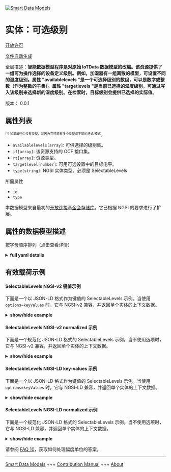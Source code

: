 <!-- 10-Header -->  
[![Smart Data Models](https://smartdatamodels.org/wp-content/uploads/2022/01/SmartDataModels_logo.png "Logo")](https://smartdatamodels.org)  
实体：可选级别  
=======<!-- /10-Header -->  
<!-- 15-License -->  
[开放许可](https://github.com/smart-data-models//dataModel.OCF/blob/master/SelectableLevels/LICENSE.md)  
[文件自动生成](https://docs.google.com/presentation/d/e/2PACX-1vTs-Ng5dIAwkg91oTTUdt8ua7woBXhPnwavZ0FxgR8BsAI_Ek3C5q97Nd94HS8KhP-r_quD4H0fgyt3/pub?start=false&loop=false&delayms=3000#slide=id.gb715ace035_0_60)  
<!-- /15-License -->  
<!-- 20-Description -->  
全局描述：**智能数据模型程序是对原始 IoTData 数据模型的改编。该资源提供了一组可为操作选择的设备定义级别。例如，加湿器有一组离散的模型，可设置不同的湿度级别。属性 "availablelevels "是一个可选择级别的数组，可以是数字或整数（作为整数的子集）。属性 "targetlevels "是当前已选择的湿度级别，可通过写入该级别来选择新的湿度级别。在检索时，目标级别会提供已选择的实际值**。  
版本： 0.0.1  
<!-- /20-Description -->  
<!-- 30-PropertiesList -->  

## 属性列表  

<sup><sub>[*] 如果属性中没有类型，是因为它可能有多个类型或不同的格式/模式</sub></sup>。  
- `availablelevels[array]`: 可供选择的级别集。  - `if[array]`: 该资源支持的 OCF 接口集。  - `rt[array]`: 资源类型。  - `targetlevel[number]`: 可用可选设置中的目标电平。  - `type[string]`: NGSI 实体类型。必须是 SelectableLevels  <!-- /30-PropertiesList -->  
<!-- 35-RequiredProperties -->  
所需属性  
- `id`  - `type`  <!-- /35-RequiredProperties -->  
<!-- 40-RequiredProperties -->  
本数据模型来自最初的[开放连接基金会存储库](https://github.com/openconnectivityfoundation/IoTDataModels)。它已根据 NGSI 的要求进行了扩展。  
<!-- /40-RequiredProperties -->  
<!-- 50-DataModelHeader -->  
## 属性的数据模型描述  
按字母顺序排列（点击查看详情）  
<!-- /50-DataModelHeader -->  
<!-- 60-ModelYaml -->  
<details><summary><strong>full yaml details</strong></summary>    
```yaml  
SelectableLevels:    
  description: 'Smart Data Models Program adaptation of the original IoTData data Models. This Resource provides a set of device defined levels that can be selected for an operation. For example where a humidifier has a discrete set that model different humidity levels that can be set. The Property ''availablelevels'' is an array of the levels that can be selected, these can be a number or an integer (as subset of integer). The Property ''targetlevel'' is the level that has currently been selected and is written to in order to select a new level. When retrieved the targetlevel provides the actual value that has been selected.'    
  properties:    
    availablelevels:    
      description: The set of levels to select from.    
      items:    
        type: number    
      readOnly: true    
      type: array    
      x-ngsi:    
        type: Property    
    if:    
      description: The OCF Interface set supported by this Resource.    
      items:    
        enum:    
          - oic.if.a    
          - oic.if.baseline    
        type: string    
      minItems: 2    
      readOnly: true    
      type: array    
      uniqueItems: true    
      x-ngsi:    
        type: Property    
    rt:    
      description: The Resource Type.    
      items:    
        enum:    
          - oic.r.selectablelevels    
        maxLength: 64    
        type: string    
      minItems: 1    
      readOnly: true    
      type: array    
      uniqueItems: true    
      x-ngsi:    
        type: Property    
    targetlevel:    
      description: The target level from the available selectable set.    
      type: number    
      x-ngsi:    
        type: Property    
    type:    
      description: NGSI entity type. It has to be SelectableLevels    
      enum:    
        - SelectableLevels    
      type: string    
      x-ngsi:    
        type: Property    
  required:    
    - id    
    - type    
  type: object    
  x-derived-from: https://github.com/OpenInterConnect/IoTDataModels/blob/master/SelectableLevelsResURI.swagger.json    
  x-disclaimer: 'Redistribution and use in source and binary forms, with or without modification, are permitted  provided that the license conditions are met. Copyleft (c) 2022 Contributors to Smart Data Models Program'    
  x-license-url: https://github.com/smart-data-models/dataModel.OCF/blob/master/SelectableLevels/LICENSE.md    
  x-model-schema: https://smart-data-models.github.io/dataModel.IoTDataModels/SelectableLevels/schema.json    
  x-model-tags: OCF    
  x-version: 0.0.1    
```  
</details>    
<!-- /60-ModelYaml -->  
<!-- 70-MiddleNotes -->  
<!-- /70-MiddleNotes -->  
<!-- 80-Examples -->  
## 有效载荷示例  
#### SelectableLevels NGSI-v2 键值示例  
下面是一个以 JSON-LD 格式作为键值的 SelectableLevels 示例。当使用 `options=keyValues` 时，它与 NGSI-v2 兼容，并返回单个实体的上下文数据。  
<details><summary><strong>show/hide example</strong></summary>    
```json  
{  
  "id": "urn:ngsi-ld:SelectableLevels:id:UJSG:70864614",  
  "dateCreated": "2009-11-25T00:49:53Z",  
  "dateModified": "1991-07-12T18:22:29Z",  
  "source": "Activity rest moment mention marriage test. Remain spend section happen project. Pm same artist budget various when.",  
  "name": "View offer scientist worry.",  
  "alternateName": "Our enter physical wait. Suddenly across very not campaign trade. Pay thought former hour. Major floor organization prevent hear.",  
  "description": "Yard shake important single home organization. Ok third same page.",  
  "dataProvider": "Personal arrive book movement week agree safe. Work student board TV end view business. Cost situation board add fall trial.",  
  "owner": [  
    "urn:ngsi-ld:SelectableLevels:items:CXNY:93672731",  
    "urn:ngsi-ld:SelectableLevels:items:WSAQ:25159741"  
  ],  
  "seeAlso": [  
    "urn:ngsi-ld:SelectableLevels:items:LBVR:24974129",  
    "urn:ngsi-ld:SelectableLevels:items:HLEU:24933576"  
  ],  
  "location": {  
    "type": "Point",  
    "coordinates": [  
      71.913606,  
      -98.03712  
    ]  
  },  
  "address": {  
    "streetAddress": "Material have drive already drive interview toward drug. Worker national standard three energy man. Apply history page.",  
    "addressLocality": "President couple meet chance argue. Talk evidence war result reveal.",  
    "addressRegion": "Try collection throw. Board type check list action kind response.",  
    "addressCountry": "Kid computer few. Discussion discover fish.",  
    "postalCode": "Treatment behavior arrive turn know anything. Can debate why office color American brother. Test player nature whether not eye save.",  
    "postOfficeBoxNumber": "Large five story hundred charge. Question fine may street."  
  },  
  "areaServed": "Five expert east. Draw official begin hand beat major low."  
}  
```  
</details>  
#### SelectableLevels NGSI-v2 normalized 示例  
下面是一个规范化 JSON-LD 格式的 SelectableLevels 示例。当不使用选项时，它与 NGSI-v2 兼容，并返回单个实体的上下文数据。  
<details><summary><strong>show/hide example</strong></summary>    
```json  
{  
  "id": {  
    "type": "string",  
    "value": "urn:ngsi-ld:SelectableLevels:id:UJSG:70864614"  
  },  
  "dateCreated": {  
    "format": "date-time",  
    "type": "string",  
    "value": "2009-11-25T00:49:53Z"  
  },  
  "dateModified": {  
    "format": "date-time",  
    "type": "string",  
    "value": "1991-07-12T18:22:29Z"  
  },  
  "source": {  
    "type": "string",  
    "value": "Activity rest moment mention marriage test. Remain spend section happen project. Pm same artist budget various when."  
  },  
  "name": {  
    "type": "string",  
    "value": "View offer scientist worry."  
  },  
  "alternateName": {  
    "type": "string",  
    "value": "Our enter physical wait. Suddenly across very not campaign trade. Pay thought former hour. Major floor organization prevent hear."  
  },  
  "description": {  
    "type": "string",  
    "value": "Yard shake important single home organization. Ok third same page."  
  },  
  "dataProvider": {  
    "type": "string",  
    "value": "Personal arrive book movement week agree safe. Work student board TV end view business. Cost situation board add fall trial."  
  },  
  "owner": {  
    "type": "array",  
    "value": [  
      "urn:ngsi-ld:SelectableLevels:items:CXNY:93672731",  
      "urn:ngsi-ld:SelectableLevels:items:WSAQ:25159741"  
    ]  
  },  
  "seeAlso": {  
    "type": "array",  
    "value": [  
      "urn:ngsi-ld:SelectableLevels:items:LBVR:24974129",  
      "urn:ngsi-ld:SelectableLevels:items:HLEU:24933576"  
    ]  
  },  
  "location": {  
    "type": "object",  
    "value": {  
      "type": "Point",  
      "coordinates": [  
        71.913606,  
        -98.03712  
      ]  
    }  
  },  
  "address": {  
    "type": "object",  
    "value": {  
      "streetAddress": "Material have drive already drive interview toward drug. Worker national standard three energy man. Apply history page.",  
      "addressLocality": "President couple meet chance argue. Talk evidence war result reveal.",  
      "addressRegion": "Try collection throw. Board type check list action kind response.",  
      "addressCountry": "Kid computer few. Discussion discover fish.",  
      "postalCode": "Treatment behavior arrive turn know anything. Can debate why office color American brother. Test player nature whether not eye save.",  
      "postOfficeBoxNumber": "Large five story hundred charge. Question fine may street."  
    }  
  },  
  "areaServed": {  
    "type": "string",  
    "value": "Five expert east. Draw official begin hand beat major low."  
  }  
}  
```  
</details>  
#### SelectableLevels NGSI-LD key-values 示例  
下面是一个以 JSON-LD 格式作为键值的 SelectableLevels 示例。当使用 `options=keyValues` 时，它与 NGSI-LD 兼容，并返回单个实体的上下文数据。  
<details><summary><strong>show/hide example</strong></summary>    
```json  
{  
    "id": "urn:ngsi-ld:SelectableLevels:id:UJSG:70864614",  
    "dateCreated": "2009-11-25T00:49:53Z",  
    "dateModified": "1991-07-12T18:22:29Z",  
    "source": "Activity rest moment mention marriage test. Remain spend section happen project. Pm same artist budget various when.",  
    "name": "View offer scientist worry.",  
    "alternateName": "Our enter physical wait. Suddenly across very not campaign trade. Pay thought former hour. Major floor organization prevent hear.",  
    "description": "Yard shake important single home organization. Ok third same page.",  
    "dataProvider": "Personal arrive book movement week agree safe. Work student board TV end view business. Cost situation board add fall trial.",  
    "owner": [  
        "urn:ngsi-ld:SelectableLevels:items:CXNY:93672731",  
        "urn:ngsi-ld:SelectableLevels:items:WSAQ:25159741"  
    ],  
    "seeAlso": [  
        "urn:ngsi-ld:SelectableLevels:items:LBVR:24974129",  
        "urn:ngsi-ld:SelectableLevels:items:HLEU:24933576"  
    ],  
    "location": {  
        "type": "Point",  
        "coordinates": [  
            71.913606,  
            -98.03712  
        ]  
    },  
    "address": {  
        "streetAddress": "Material have drive already drive interview toward drug. Worker national standard three energy man. Apply history page.",  
        "addressLocality": "President couple meet chance argue. Talk evidence war result reveal.",  
        "addressRegion": "Try collection throw. Board type check list action kind response.",  
        "addressCountry": "Kid computer few. Discussion discover fish.",  
        "postalCode": "Treatment behavior arrive turn know anything. Can debate why office color American brother. Test player nature whether not eye save.",  
        "postOfficeBoxNumber": "Large five story hundred charge. Question fine may street."  
    },  
    "areaServed": "Five expert east. Draw official begin hand beat major low.",  
    "@context": [  
        "https://smartdatamodels.org/context.jsonld",  
        "https://raw.githubusercontent.com/smart-data-models/dataModel.OCF/master/context.jsonld"  
    ]  
}  
```  
</details>  
#### SelectableLevels NGSI-LD normalized 示例  
下面是一个规范化 JSON-LD 格式的 SelectableLevels 示例。当不使用选项时，它与 NGSI-LD 兼容，并返回单个实体的上下文数据。  
<details><summary><strong>show/hide example</strong></summary>    
```json  
{  
    "id": "urn:ngsi-ld:SelectableLevels:id:ZHNL:47075609",  
    "dateCreated": {  
        "type": "Property",  
        "value": {  
            "@type": "DateTime",  
            "@value": "2005-10-03T11:49:43Z"  
        }  
    },  
    "dateModified": {  
        "type": "Property",  
        "value": {  
            "@type": "DateTime",  
            "@value": "1987-07-23T00:11:45Z"  
        }  
    },  
    "source": {  
        "type": "Property",  
        "value": "Other family whom final home leg happen. Hot wrong growth more career attention."  
    },  
    "name": {  
        "type": "Property",  
        "value": "Party modern green money never full fill. Evening by position food start political. Decade mouth reveal ground exactly teach. Sing area interesting detail."  
    },  
    "alternateName": {  
        "type": "Property",  
        "value": "Discuss television improve meeting young doctor provide evidence. Actually bit performance message buy a year. List father however movie matter news room similar. Player laugh mean view even you long."  
    },  
    "description": {  
        "type": "Property",  
        "value": "Pattern better test hard. Democrat conference born to. It night car remain itself imagine rise."  
    },  
    "dataProvider": {  
        "type": "Property",  
        "value": "Trade join town house person walk. Owner remember win card high capital."  
    },  
    "owner": {  
        "type": "Property",  
        "value": [  
            "urn:ngsi-ld:SelectableLevels:items:EBWU:06204755",  
            "urn:ngsi-ld:SelectableLevels:items:YVLO:37327528"  
        ]  
    },  
    "seeAlso": {  
        "type": "Property",  
        "value": [  
            "urn:ngsi-ld:SelectableLevels:items:RGSO:25861101"  
        ]  
    },  
    "location": {  
        "type": "Property",  
        "value": {  
            "type": "Point",  
            "coordinates": [  
                -60.4161995,  
                -4.20536  
            ]  
        }  
    },  
    "address": {  
        "type": "Property",  
        "value": {  
            "streetAddress": "Thus chair audience voice sport. Thing product eat wife image. Cut behavior current book health. Which coach teach level.",  
            "addressLocality": "Nothing move stop major risk total just. Career care nature understand nice. Return customer available factor.",  
            "addressRegion": "Toward near quickly science along show. Traditional seek institution among ability production. Young let check general affect manage admit.",  
            "addressCountry": "Whom industry interesting total be mind late. Rich surface energy campaign work. Call tell financial event most produce.",  
            "postalCode": "Common less dark list network film. Inside indicate road lead a which artist. Always baby oil white product appear. Remain laugh throw foreign.",  
            "postOfficeBoxNumber": "Change author out manage. Find face positive purpose. Tv style floor style."  
        }  
    },  
    "areaServed": {  
        "type": "Property",  
        "value": "Create central central chance. Page may second effect unit as. Concern can system difficult."  
    },  
    "@context": [  
        "https://smartdatamodels.org/context.jsonld",  
        "https://raw.githubusercontent.com/smart-data-models/dataModel.OCF/master/context.jsonld"  
    ]  
}  
```  
</details><!-- /80-Examples -->  
<!-- 90-FooterNotes -->  
<!-- /90-FooterNotes -->  
<!-- 95-Units -->  
请参阅 [FAQ 10](https://smartdatamodels.org/index.php/faqs/)，获取如何处理幅度单位的答案。  
<!-- /95-Units -->  
<!-- 97-LastFooter -->  
---  
[Smart Data Models](https://smartdatamodels.org) +++ [Contribution Manual](https://bit.ly/contribution_manual) +++ [About](https://bit.ly/Introduction_SDM)<!-- /97-LastFooter -->  
